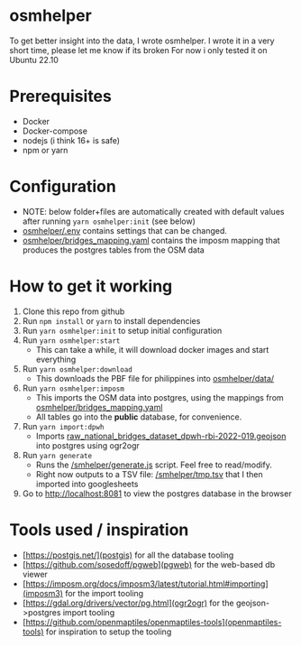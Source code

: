 # osmhelper
To get better insight into the data, I wrote osmhelper.
I wrote it in a very short time, please let me know if its broken
For now i only tested it on Ubuntu 22.10

# Prerequisites
- Docker
- Docker-compose
- nodejs (i think 16+ is safe)
- npm or yarn

# Configuration
- NOTE: below folder+files are automatically created with default values after running `yarn osmhelper:init` (see below)
- [osmhelper/.env](/osmhelper/.env) contains settings that can be changed.
- [osmhelper/bridges_mapping.yaml](/osmhelper/bridges_mapping.yaml) contains the imposm mapping that produces the postgres tables from the OSM data

# How to get it working
1. Clone this repo from github
2. Run `npm install` or `yarn` to install dependencies
3. Run `yarn osmhelper:init` to setup initial configuration
3. Run `yarn osmhelper:start`
    - This can take a while, it will download docker images and start everything
4. Run `yarn osmhelper:download`
    - This downloads the PBF file for philippines into [osmhelper/data/](/osmhelper/data/)
5. Run `yarn osmhelper:imposm`
    - This imports the OSM data into postgres, using the mappings from [osmhelper/bridges_mapping.yaml](/osmhelper/bridges_mapping.yaml)
    - All tables go into the **public** database, for convenience.
6. Run `yarn import:dpwh`
    - Imports [raw_national_bridges_dataset_dpwh-rbi-2022-019.geojson](raw_national_bridges_dataset_dpwh-rbi-2022-019.geojson) into postgres using ogr2ogr
7. Run `yarn generate`
    - Runs the [/smhelper/generate.js](/osmhelper/generate.js) script. Feel free to read/modify.
    - Right now outputs to a TSV file: [/smhelper/tmp.tsv](/osmhelper/tmp.tsv) that I then imported into googlesheets
8. Go to [http://localhost:8081](http://localhost:8081) to view the postgres database in the browser

# Tools used / inspiration
- [https://postgis.net/](postgis) for all the database tooling
- [https://github.com/sosedoff/pgweb](pgweb) for the web-based db viewer
- [https://imposm.org/docs/imposm3/latest/tutorial.html#importing](imposm3) for the import tooling
- [https://gdal.org/drivers/vector/pg.html](ogr2ogr) for the geojson->postgres import tooling
- [https://github.com/openmaptiles/openmaptiles-tools](openmaptiles-tools) for inspiration to setup the tooling
